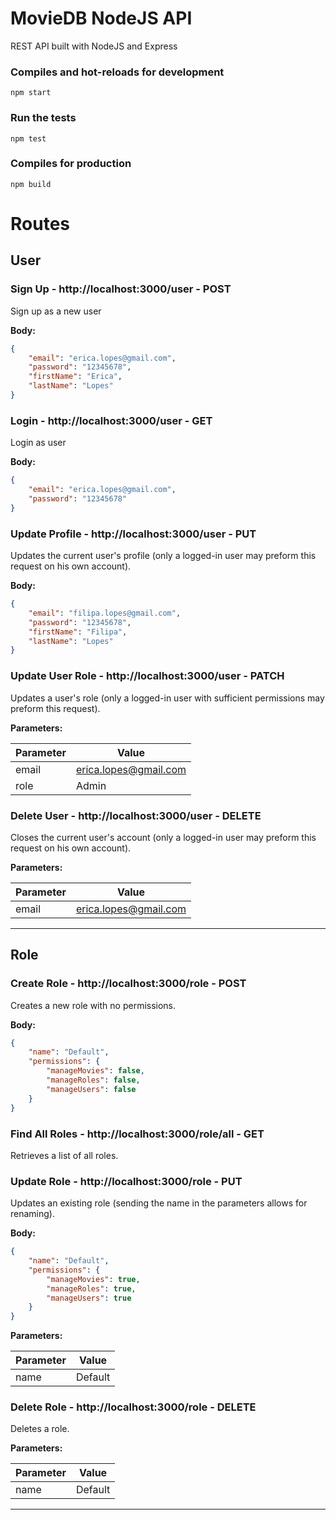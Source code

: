 # MovieDB NodeJS API

REST API built with NodeJS and Express

### Compiles and hot-reloads for development

```
npm start
```

### Run the tests

```
npm test
```

### Compiles for production

```
npm build
```

# Routes

## User

### Sign Up - http://localhost:3000/user - POST

Sign up as a new user

**Body:**

```json
{
    "email": "erica.lopes@gmail.com",
    "password": "12345678",
    "firstName": "Erica",
    "lastName": "Lopes"
}
```

### Login - http://localhost:3000/user - GET

Login as user

**Body:**

```json
{
    "email": "erica.lopes@gmail.com",
    "password": "12345678"
}
```

### Update Profile - http://localhost:3000/user - PUT

Updates the current user's profile (only a logged-in user may preform this request on his own account).

**Body:**

```json
{
    "email": "filipa.lopes@gmail.com",
    "password": "12345678",
    "firstName": "Filipa",
    "lastName": "Lopes"
}
```

### Update User Role - http://localhost:3000/user - PATCH

Updates a user's role (only a logged-in user with sufficient permissions may preform this request).

**Parameters:**

| Parameter | Value                 |
|-----------|-----------------------|
| email     | erica.lopes@gmail.com |
| role      | Admin                 |

### Delete User - http://localhost:3000/user - DELETE

Closes the current user's account (only a logged-in user may preform this request on his own account).

**Parameters:**

| Parameter | Value                 |
|-----------|-----------------------|
| email     | erica.lopes@gmail.com |

___

## Role

### Create Role - http://localhost:3000/role - POST

Creates a new role with no permissions.

**Body:**

```json
{
    "name": "Default",
    "permissions": {
        "manageMovies": false,
        "manageRoles": false,
        "manageUsers": false
    }
}
```

### Find All Roles - http://localhost:3000/role/all - GET

Retrieves a list of all roles.

### Update Role - http://localhost:3000/role - PUT

Updates an existing role (sending the name in the parameters allows for renaming).

**Body:**

```json
{
    "name": "Default",
    "permissions": {
        "manageMovies": true,
        "manageRoles": true,
        "manageUsers": true
    }
}
```

**Parameters:**

| Parameter | Value   |
|-----------|---------|
| name      | Default |

### Delete Role - http://localhost:3000/role - DELETE

Deletes a role.

**Parameters:**

| Parameter | Value   |
|-----------|---------|
| name      | Default |

---
